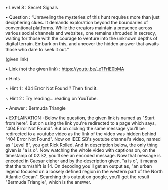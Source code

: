• Level 8 : Secret Signals

• Question : “Unraveling the mysteries of this hunt requires more than just deciphering clues. It demands exploration beyond the boundaries of conventional platforms. While the creators maintain a presence across various social channels and websites, one remains shrouded in secrecy, waiting for those with the courage to venture into the unknown depths of digital terrain. Embark on this, and uncover the hidden answer that awaits those who dare to seek it out.”

(given link)

• Link (not the given link) : https://youtu.be/_eTFrIE0bMA

• Hints

~ Hint 1 : 404 Error Not Found ? Then find it.

~ Hint 2 : Try reading....reading on YouTube.

• Answer : Bermuda Triangle

• EXPLAINATION : Below the question, the given link is named as "Start from here". But on using the link you're redirected to a page which says, "404 Error Not Found". But on clicking the same message you'll be redirected to a youtube video as the link of the video was hidden behind "404 Error Not Found". Now on IEEE SB's youtube channel's video, named as "Level 8", you get Rick Rolled. And in description below, the only thing given is "a is o". Now watching the whole video with captions on, on the timestamp of 02:32, you'll see an encoded message. Now that message is encoded in Caesar cipher and by the description given, "a is o", it means that the turn/shift is 14. On decoding you'll get an output as, "an urban legend focused on a loosely defined region in the western part of the North Atlantic Ocean". Searching this output on google, you'll get the result "Bermuda Triangle", which is the answer.
